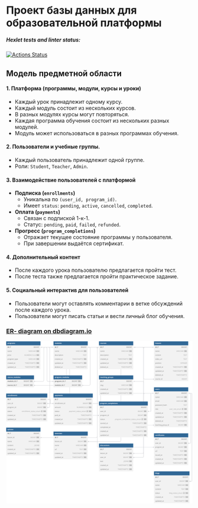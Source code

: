 # Проект базы данных для образовательной платформы

##### Hexlet tests and linter status:

[![Actions Status](https://github.com/av-starodub/sql-for-developers-project-136/actions/workflows/hexlet-check.yml/badge.svg)](https://github.com/av-starodub/sql-for-developers-project-136/actions)

## Модель предметной области

#### 1. Платформа (программы, модули, курсы и уроки)

* Каждый урок принадлежит одному курсу.
* Каждый модуль состоит из нескольких курсов.
* В разных модулях курсы могут повторяться.
* Каждая программа обучения состоит из нескольких разных модулей.
* Модуль может использоваться в разных программах обучения.

#### 2. Пользователи и учебные группы.

* Каждый пользователь принадлежит одной группе.
* Роли: `Student`, `Teacher`, `Admin`.

#### 3. Взаимодействие пользователей с платформой

* **Подписка (`enrollments`)**
    * Уникальна по `(user_id, program_id)`.
    * Имеет `status`: `pending`, `active`, `cancelled`, `completed`.
* **Оплата (`payments`)**
    * Связан с подпиской 1-к-1.
    * Статус: `pending`, `paid`, `failed`, `refunded`.
* **Прогресс (`program_completions`)**
    * Отражает текущее состояние программы у пользователя.
    * При завершении выдаётся сертификат.

#### 4. Дополнительный контент

* После каждого урока пользователю предлагается пройти тест.
* После теста также предлагается пройти практическое задание.

#### 5. Социальный интерактив для пользователей

* Пользователи могут оставлять комментарии в ветке обсуждений после каждого урока.
* Пользователи могут писать статьи и вести личный блог обучения.

### [ER- diagram on dbdiagram.io](https://dbdiagram.io/d/6853168df039ec6d36dbbd14)

[![ER diagram](docs/db_diagram.svg)](https://dbdiagram.io/d/6853168df039ec6d36dbbd14)
